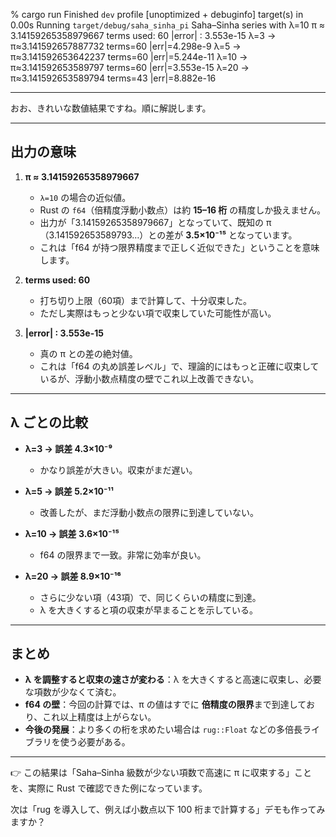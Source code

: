 % cargo run
Finished `dev` profile [unoptimized + debuginfo] target(s) in 0.00s
Running `target/debug/saha_sinha_pi`
Saha–Sinha series with λ=10
π ≈ 3.14159265358979667
terms used: 60
|error|    : 3.553e-15
λ=3    -> π≈3.141592657887732  terms=60  |err|=4.298e-9
λ=5    -> π≈3.141592653642237  terms=60  |err|=5.244e-11
λ=10   -> π≈3.141592653589797  terms=60  |err|=3.553e-15
λ=20   -> π≈3.141592653589794  terms=43  |err|=8.882e-16

---

おお、きれいな数値結果ですね。順に解説します。

---

## 出力の意味

1. **π ≈ 3.14159265358979667**

   * `λ=10` の場合の近似値。
   * Rust の `f64`（倍精度浮動小数点）は約 **15–16 桁** の精度しか扱えません。
   * 出力が「3.14159265358979667」となっていて、既知の π（3.141592653589793…）との差が **3.5×10⁻¹⁵** となっています。
   * これは「f64 が持つ限界精度まで正しく近似できた」ということを意味します。

2. **terms used: 60**

   * 打ち切り上限（60項）まで計算して、十分収束した。
   * ただし実際はもっと少ない項で収束していた可能性が高い。

3. **|error| : 3.553e-15**

   * 真の π との差の絶対値。
   * これは「f64 の丸め誤差レベル」で、理論的にはもっと正確に収束しているが、浮動小数点精度の壁でこれ以上改善できない。

---

## λ ごとの比較

* **λ=3 → 誤差 4.3×10⁻⁹**

  * かなり誤差が大きい。収束がまだ遅い。
* **λ=5 → 誤差 5.2×10⁻¹¹**

  * 改善したが、まだ浮動小数点の限界に到達していない。
* **λ=10 → 誤差 3.6×10⁻¹⁵**

  * f64 の限界まで一致。非常に効率が良い。
* **λ=20 → 誤差 8.9×10⁻¹⁶**

  * さらに少ない項（43項）で、同じくらいの精度に到達。
  * λ を大きくすると項の収束が早まることを示している。

---

## まとめ

* **λ を調整すると収束の速さが変わる**：λ を大きくすると高速に収束し、必要な項数が少なくて済む。
* **f64 の壁**：今回の計算では、π の値はすでに **倍精度の限界**まで到達しており、これ以上精度は上がらない。
* **今後の発展**：より多くの桁を求めたい場合は `rug::Float` などの多倍長ライブラリを使う必要がある。

---

👉 この結果は「Saha–Sinha 級数が少ない項数で高速に π に収束する」ことを、実際に Rust で確認できた例になっています。

次は「rug を導入して、例えば小数点以下 100 桁まで計算する」デモも作ってみますか？

